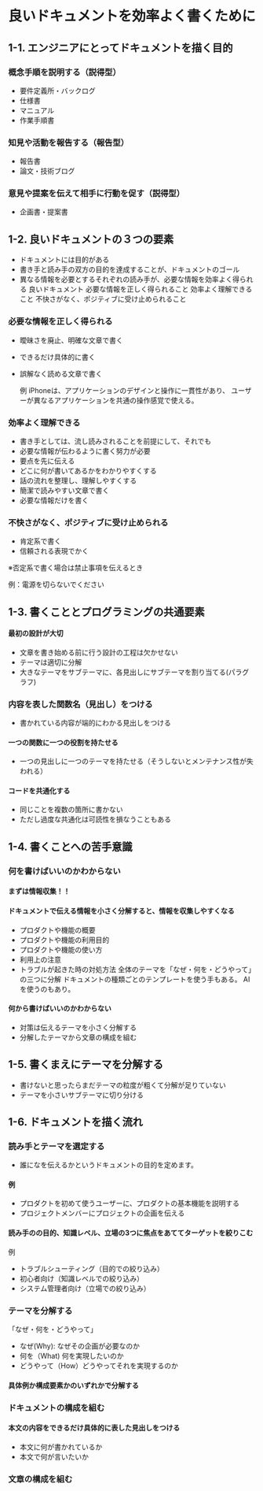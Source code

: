 # 良いドキュメントを効率よく書くために

## 1-1. エンジニアにとってドキュメントを描く目的

### 概念手順を説明する（説得型）

- 要件定義所・バックログ
- 仕様書
- マニュアル
- 作業手順書

### 知見や活動を報告する（報告型）

- 報告書
- 論文・技術ブログ

### 意見や提案を伝えて相手に行動を促す（説得型）

- 企画書・提案書

## 1-2. 良いドキュメントの３つの要素

- ドキュメントには目的がある
- 書き手と読み手の双方の目的を達成することが、ドキュメントのゴール
- 異なる情報を必要とするそれぞれの読み手が、必要な情報を効率よく得られる
   良いドキュメント
   必要な情報を正しく得られること
   効率よく理解できること
   不快さがなく、ポジティブに受け止められること

### 必要な情報を正しく得られる

- 曖昧さを廃止、明確な文章で書く
- できるだけ具体的に書く
- 誤解なく読める文章で書く

  例 iPhoneは、アプリケーションのデザインと操作に一貫性があり、
     ユーザーが異なるアプリケーションを共通の操作感覚で使える。

### 効率よく理解できる
- 書き手としては、流し読みされることを前提にして、それでも
- 必要な情報が伝わるように書く努力が必要
- 要点を先に伝える
- どこに何が書いてあるかをわかりやすくする
- 話の流れを整理し、理解しやすくする
- 簡潔で読みやすい文章で書く
- 必要な情報だけを書く

### 不快さがなく、ポジティブに受け止められる
- 肯定系で書く
- 信頼される表現でかく

※否定系で書く場合は禁止事項を伝えるとき

例：電源を切らないでください

## 1-3. 書くこととプログラミングの共通要素

#### 最初の設計が大切
- 文章を書き始める前に行う設計の工程は欠かせない
- テーマは適切に分解
- 大きなテーマをサブテーマに、各見出しにサブテーマを割り当てる(パラグラフ)

### 内容を表した関数名（見出し）をつける
- 書かれている内容が端的にわかる見出しをつける

#### 一つの関数に一つの役割を持たせる
- 一つの見出しに一つのテーマを持たせる（そうしないとメンテナンス性が失われる）

#### コードを共通化する
- 同じことを複数の箇所に書かない
- ただし過度な共通化は可読性を損なうこともある

## 1-4. 書くことへの苦手意識
### 何を書けばいいのかわからない
#### まずは情報収集！！
#### ドキュメントで伝える情報を小さく分解すると、情報を収集しやすくなる
- プロダクトや機能の概要
- プロダクトや機能の利用目的
- プロダクトや機能の使い方
- 利用上の注意
- トラブルが起きた時の対処方法
全体のテーマを「なぜ・何を・どうやって」の三つに分解
ドキュメントの種類ごとのテンプレートを使う手もある。
AIを使うのもあり。
#### 何から書けばいいのかわからない
- 対策は伝えるテーマを小さく分解する
- 分解したテーマから文章の構成を組む

## 1-5. 書くまえにテーマを分解する
- 書けないと思ったらまだテーマの粒度が粗くて分解が足りていない
- テーマを小さいサブテーマに切り分ける

## 1-6. ドキュメントを描く流れ
### 読み手とテーマを選定する
- 誰になを伝えるかというドキュメントの目的を定めます。

#### 例
- プロダクトを初めて使うユーザーに、プロダクトの基本機能を説明する
- プロジェクトメンバーにプロジェクトの企画を伝える

#### 読み手のの目的、知識レベル、立場の3つに焦点をあててターゲットを絞りこむ
例
- トラブルシューティング（目的での絞り込み）
- 初心者向け（知識レベルでの絞り込み）
- システム管理者向け（立場での絞り込み）

### テーマを分解する
「なぜ・何を・どうやって」
- なぜ(Why):	なぜその企画が必要なのか
- 何を（What) 何を実現したいのか
- どうやって（How）どうやってそれを実現するのか
#### 具体例か構成要素かのいずれかで分解する

### ドキュメントの構成を組む

#### 本文の内容をできるだけ具体的に表した見出しをつける
- 本文に何が書かれているか
- 本文で何が言いたいか

### 文章の構成を組む




































































































